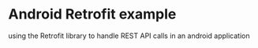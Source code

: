 # Android Retrofit example
using the Retrofit library to handle REST API calls in an android application

